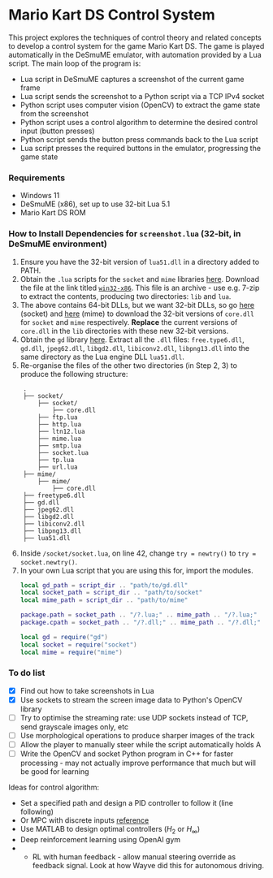 # Mario Kart DS Control System

This project explores the techniques of control theory and related concepts to develop a control system for the game Mario Kart DS. The game is played automatically in the DeSmuME emulator, with automation provided by a Lua script. The main loop of the program is:

- Lua script in DeSmuME captures a screenshot of the current game frame
- Lua script sends the screenshot to a Python script via a TCP IPv4 socket
- Python script uses computer vision (OpenCV) to extract the game state from the screenshot
- Python script uses a control algorithm to determine the desired control input (button presses)
- Python script sends the button press commands back to the Lua script
- Lua script presses the required buttons in the emulator, progressing the game state

### Requirements

- Windows 11
- DeSmuME (x86), set up to use 32-bit Lua 5.1
- Mario Kart DS ROM

### How to Install Dependencies for `screenshot.lua` (32-bit, in DeSmuME environment)

1. Ensure you have the 32-bit version of `lua51.dll` in a directory added to PATH.
2. Obtain the `.lua` scripts for the `socket` and `mime` libraries [here](https://luarocks.org/modules/luasocket/luasocket/2.0.2-1). Download the file at the link titled [`win32-x86`](https://luarocks.org/manifests/luasocket/luasocket-2.0.2-1.win32-x86.rock). This file is an archive - use e.g. 7-zip to extract the contents, producing two directories: `lib` and `lua`.
3. The above contains 64-bit DLLs, but we want 32-bit DLLs, so go [here](https://github.com/pkulchenko/ZeroBraneStudio/blob/master/bin/clibs/socket/core.dll) (socket) and [here](https://github.com/pkulchenko/ZeroBraneStudio/blob/master/bin/clibs/mime/core.dll) (mime) to download the 32-bit versions of `core.dll` for `socket` and `mime` respectively. **Replace** the current versions of `core.dll` in the `lib` directories with these new 32-bit versions.
4. Obtain the `gd` library [here](https://downloads.onworks.net/softwaredownload.php?link=https%3A%2F%2Fdownloads.onworks.net%2Fdownloadapp%2FSOFTWARE%2Flua-gd-2.0.33r2-win32.zip%3Fservice%3Dservice01&filename=lua-gd-2.0.33r2-win32.zip). Extract all the `.dll` files: `free.type6.dll`, `gd.dll`, `jpeg62.dll`, `libgd2.dll`, `libiconv2.dll`, `libpng13.dll` into the same directory as the Lua engine DLL `lua51.dll`.
5. Re-organise the files of the other two directories (in Step 2, 3) to produce the following structure:
```
    .
    ├── socket/
        ├── socket/
            ├── core.dll
        ├── ftp.lua
        ├── http.lua
        ├── ltn12.lua
        ├── mime.lua
        ├── smtp.lua
        ├── socket.lua
        ├── tp.lua
        ├── url.lua
    ├── mime/
        ├── mime/
            ├── core.dll
    ├── freetype6.dll
    ├── gd.dll
    ├── jpeg62.dll
    ├── libgd2.dll
    ├── libiconv2.dll
    ├── libpng13.dll
    ├── lua51.dll
```
6. Inside `/socket/socket.lua`, on line 42, change `try = newtry()` to `try = socket.newtry()`.
7. In your own Lua script that you are using this for, import the modules.
    ```lua
    local gd_path = script_dir .. "path/to/gd.dll"
    local socket_path = script_dir .. "path/to/socket"
    local mime_path = script_dir .. "path/to/mime"

    package.path = socket_path .. "/?.lua;" .. mime_path .. "/?.lua;"
    package.cpath = socket_path .. "/?.dll;" .. mime_path .. "/?.dll;" .. gd_path

    local gd = require("gd")
    local socket = require("socket")
    local mime = require("mime")
    ```

### To do list

- [x] Find out how to take screenshots in Lua
- [x] Use sockets to stream the screen image data to Python's OpenCV library
- [ ] Try to optimise the streaming rate: use UDP sockets instead of TCP, send grayscale images only, etc
- [ ] Use morphological operations to produce sharper images of the track
- [ ] Allow the player to manually steer while the script automatically holds A
- [ ] Write the OpenCV and socket Python program in C++ for faster processing - may not actually improve performance that much but will be good for learning

Ideas for control algorithm:
- Set a specified path and design a PID controller to follow it (line following)
- Or MPC with discrete inputs [reference](https://ieeexplore.ieee.org/document/1346886)
- Use MATLAB to design optimal controllers ($H_2$ or $H_{\infty}$)
- Deep reinforcement learning using OpenAI gym
- - RL with human feedback - allow manual steering override as feedback signal. Look at how Wayve did this for autonomous driving.
